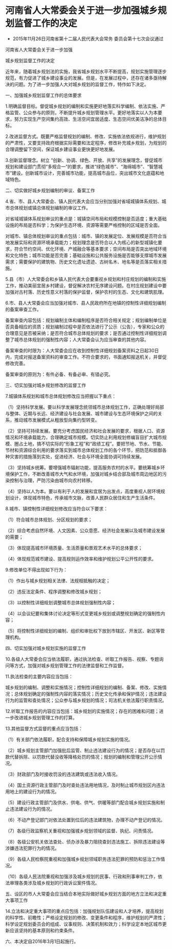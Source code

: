 # 河南省人大常委会关于进一步加强城乡规划监督工作的决定

- 2015年11月26日河南省第十二届人民代表大会常务
委员会第十七次会议通过

<!-- INFO END -->

河南省人大常委会关于进一步加强

城乡规划监督工作的决定

近年来，随着城乡规划法的实施，我省城乡规划水平不断提高，规划实施管理逐步规范，有力促进了城乡建设事业的发展。但是，在发展过程中，还存在诸多亟待解决的问题。为了进一步加强人大对城乡规划的监督工作，特作如下决定。

一、加强城乡规划监督工作的总体要求

1.明确监督目标。督促城乡规划的编制和实施更好地落实科学编制、依法实施、严格监管、公众参与的原则，不断提升城乡规划管理水平。更好地落实以人为本要求，努力实现生产空间集约高效、生活空间宜居适度、生态空间优美洁净的总体目标。

2.改进监督方式。既要严格监督规划的编制、修改、实施依法依规进行，维护规划的严肃性，又要支持政府根据实际需要和法定程序，修改补充城乡规划，为规划的合理调整留下空间，保证城乡建设事业更快更好地发展。

3.创新监督理念。树立 “创新、协调、绿色、开放、共享”的发展理念，督促城市规划和建设部门贯彻“多规合一”的要求，推进“绿色城市”、“海绵城市”、“智慧城市”建设。创新城市设计，完善城市功能，提高城市品位，突出城市文化底蕴和地域特色。

二、切实做好城乡规划编制的审议、备案工作

4.省、市、县人大常委会、镇人民代表大会应当分别加强对省域城镇体系规划、城市总体规划或镇总体规划编制的审议工作。

对省域城镇体系规划审议的重点是：城镇空间布局和规模控制是否适度；重大基础设施的布局是否科学；为保护生态环境、资源等需要严格控制的区域是否全面。

对城市、镇总体规划审议的重点包括：城市、镇的发展定位、发展规模是否符合当地发展实际和资源环境承载能力；规划理念是否符合以人为核心的新型城镇化要求，符合节约空间、优化环境、产城融合等基本要求；空间布局是否突出地域环境和文化特色；城市功能是否完善；基础设施和公共服务设施是否能够支撑城市发展需求；需要保护的建筑物、历史文化遗址遗迹、古树名木、地名等是否落实相关措施。

5.县（市）人大常委会和乡镇人民代表大会要重视乡规划和村庄规划的编制和实施工作，推动美丽宜居乡村建设，督促解决农村无序建设问题。在村庄规划建设中要加强对古村落、历史性意义村落的保护监督，保护农村的生态、文化和建筑肌理。

6.市、县人大常委会应当加强对城市、县人民政府所在地镇的控制性详细规划编制的备案审查工作。

备案审查内容包括：规划编制主体和编制程序是否符合相关规定；规划编制单位是否具备相应的资质；规划编制过程中是否依法进行了公示（公告），专家和公众的合理意见是否被采纳；是否符合城市总体规划的要求；是否通过控制性详细规划调整了城市总体规划的强制性内容；人大常委会认为应当审查的其他内容。

备案审查的时限为：人大常委会应在收到控制性详细规划备案资料之日起30日内，完成对报送备案资料的审查工作。不符合要求的，书面通知报送机关，并督促修改完善。

备案审查的原则为：有件必备、有备必审、有错必究。

三、切实加强对城乡规划修改的监督工作

7.城镇体系规划和城市总体规划修改应当把握以下重点：

（1）坚持科学发展。要以科学发展理念统领城市总体规划工作，正确处理好局部与整体、近期与长远、经济建设与社会发展、城市建设与生态环境保护之间的关系，推动城市发展模式从粗放型向集约型转变。

（2）坚持可持续发展。要充分考虑国民经济和社会发展的要求，根据人口、资源情况和环境承载能力，合理确定城市规模。切实防止利用规划修编盲目扩大城市规模、圈占土地，搞不切实际的“形象工程”和“政绩工程”。要把节地、节水、节能、节材和资源综合利用的要求落实到城市总体规划工作的各个环节，把防范和抵御各种灾害的措施落到实处，促进经济、社会与环境全面协调可持续发展。

（3）坚持城乡统筹。要增强城市辐射功能，提高服务农村的水平。要统筹城乡环境保护工作，不断改善城市大气和水环境，加强对城乡结合部及城市周边地区的污染控制与治理，严防污染由城市向农村转移。

（4）坚持以人为本。要以有利于人的发展和宜居为出发点，高度重视人居环境规划设计，体现城市特色，传承城市文脉，改善人民群众居住和生产生活条件。

8.城市、镇控制性详细规划修改应当符合以下要求：

（1）符合城市总体规划、分区规划的要求；

（2）综合考虑自然环境、人文因素、公众意愿、经济社会发展以及城市建设发展的需要；

（3）体现提高城市环境质量、生活质量和景观艺术水平的总体要求；

（4）体现规范城市建设、提高规则运作效率和维护规划公平公开性的要求。

9.修改单位不得出现如下行为：

（1）作出与城乡规划相关法律、法规相抵触的决定；

（2）违反法定条件、程序调整和修改城乡规划；

（3）以控制性详细规划调整城市总体规划强制性内容；

（4）以会议纪要和集体讨论决定等形式变更城乡规划或调整规划确定的强制性内容；

（5）将控制性详细规划的编制、组织和审批权下放到市辖区、开发区、新区等管理机构。

四、切实加强对城乡规划实施的监督工作

10.各级人大常委会应当依法履职，通过执法检查、听取工作报告、视察、专题询问等方式，加强对城乡规划管理工作的法律监督和工作监督。

11.执法检查的主要内容应当包括：

城乡规划的编制、调整和实施情况；控制性详细规划的编制、备案、修改、实施情况；总体规划确定的强制性内容的落实情况；历史文化传承和保护情况；违法建设行为的监管和查处情况；公众参与城乡规划的情况；司法机关依法履行职责情况。

12.听取工作报告的内容应当包括：城乡规划的实施情况；存在的困难和问题；进一步改进城乡规划管理工作的打算。

13.其他监督方式监督的重点应当包括：

（1）有关部门依法履职，配合支持和保障城乡规划实施的情况。

（2）城乡规划主管部门加强批后监管、制止违法建设行为的情况；是否存在以罚款代替拆除、以罚款代替没收等降格处罚的情况；规划的编制和管理公开公示情况。

（3）财政部门及时接收罚没的违法建筑或违法收入情况。

（4）国土资源行政主管部门及时查处违法用地情况，及时制止城市规划区内违法用地上的建设行为的情况。

（5）建设行政主管部门及供水、供电、供气、供暖等部门配合城乡规划实施和制止违法建设行为的情况。

（6）不动产登记部门对依法处置到位后的违法建筑物，办理不动产登记的情况。

（7）各级行政监察机关重视和加强城乡规划领域的监督、执纪、问责情况。

（8）各级公安机关依法查处、侦办涉及暴力阻挠查封违法施工、拆除违法建设等涉嫌违法犯罪行为的情况。

（9）各级人民检察院重视和加强城乡规划领域职务违法犯罪的预防和惩治工作情况。

（10）各级人民法院重视和加强涉及城乡规划的民事、行政和刑事审判工作，依法审理各类涉及城乡规划的行政诉讼案件情况。

五、设区的市人大常委会应当结合本地实际做好城乡规划方面的地方立法和决定重大事项工作

14.立法和决定重大事项的重点应包括：加强规划队伍建设和人才培养，提高规划的科学性、前瞻性；严格设定规划的修改、变更条件和程序，维护规划的严肃性；科学设定规划委员会的组成、议事规则、决策机制和效力；科学设定本地区城市更新应该坚持的基本原则和约束条件。

六、本决定自2016年3月1日起施行。
